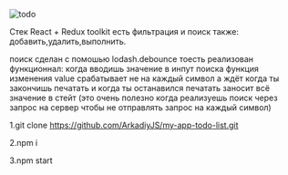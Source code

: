 ![todo](https://user-images.githubusercontent.com/98277765/190295470-f17dda17-0dff-47ea-bb51-efc6abb72cb5.png)

Стек React + Redux toolkit 
есть фильтрация и поиск  также: добавить,удалить,выполнить.

поиск сделан с помошью lodash.debounce 
тоесть реализован функционнал: когда вводишь значение в инпут поиска функция изменения value срабатывает не на каждый символ
а ждёт когда ты закончишь печатать и когда ты останавился печатать заносит всё значение в стейт
(это очень полезно когда реализуешь поиск через запрос на сервер чтобы не отправлять запрос на каждый символ)

1.git clone https://github.com/ArkadiyJS/my-app-todo-list.git

2.npm i

3.npm start

